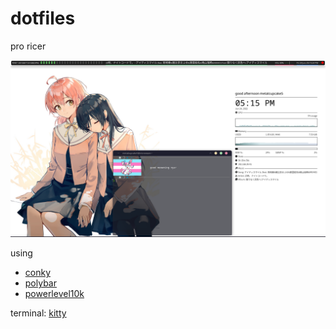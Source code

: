# dotfiles
pro ricer

![image](Screenshot_20220624_171525.png)

using
- [conky](https://github.com/brndnmtthws/conky/)
- [polybar](https://github.com/polybar/polybar/)
- [powerlevel10k](https://github.com/romkatv/powerlevel10k/)

terminal: [kitty](https://sw.kovidgoyal.net/kitty/)
